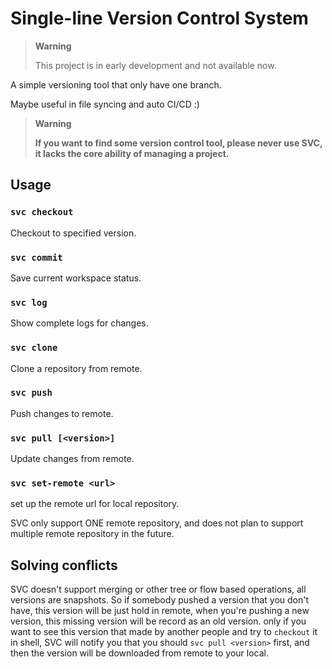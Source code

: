 # Single-line Version Control System

> **Warning**
> 
> This project is in early development and not available now.

A simple versioning tool that only have one branch.

Maybe useful in file syncing and auto CI/CD :)

> **Warning**
> 
> **If you want to find some version control tool, please never use SVC, it lacks the core ability
of managing a project.**

## Usage

### `svc checkout`

Checkout to specified version.

### `svc commit`

Save current workspace status.

### `svc log`

Show complete logs for changes.

### `svc clone`

Clone a repository from remote.

### `svc push`

Push changes to remote.

### `svc pull [<version>]`

Update changes from remote.

### `svc set-remote <url>`

set up the remote url for local repository.

SVC only support ONE remote repository, and does not plan to support multiple remote repository
in the future.

## Solving conflicts

SVC doesn't support merging or other tree or flow based operations, all versions are snapshots. 
So if somebody pushed a version that you don't have, this version will be just hold in remote,
when you're pushing a new version, this missing version will be record as an old version.
only if you want to see this version that made by another people and try to `checkout` it in shell,
SVC will notify you that you should `svc pull <version>` first, and then the version will be
downloaded from remote to your local.
